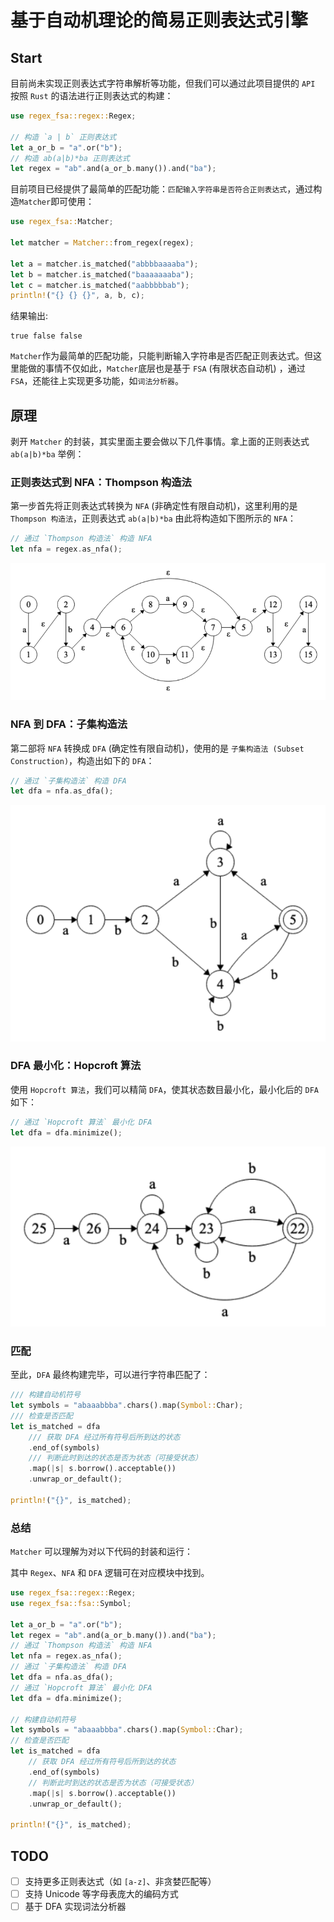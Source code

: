 # 基于自动机理论的简易正则表达式引擎

## Start
目前尚未实现正则表达式字符串解析等功能，但我们可以通过此项目提供的 `API` 按照 `Rust` 的语法进行正则表达式的构建：

```Rust
use regex_fsa::regex::Regex;

// 构造 `a | b` 正则表达式
let a_or_b = "a".or("b");
// 构造 ab(a|b)*ba 正则表达式
let regex = "ab".and(a_or_b.many()).and("ba");
```

目前项目已经提供了最简单的匹配功能：`匹配输入字符串是否符合正则表达式`，通过构造`Matcher`即可使用：

```Rust
use regex_fsa::Matcher;

let matcher = Matcher::from_regex(regex);

let a = matcher.is_matched("abbbbaaaaba");
let b = matcher.is_matched("baaaaaaaba");
let c = matcher.is_matched("aabbbbbab");
println!("{} {} {}", a, b, c);
```

结果输出:

```
true false false
```

`Matcher`作为最简单的匹配功能，只能判断输入字符串是否匹配正则表达式。但这里能做的事情不仅如此，`Matcher`底层也是基于 `FSA` (有限状态自动机) ，通过 `FSA`，还能往上实现更多功能，如`词法分析器`。

## 原理

剥开 `Matcher` 的封装，其实里面主要会做以下几件事情。拿上面的正则表达式 `ab(a|b)*ba` 举例：

### 正则表达式到 NFA：Thompson 构造法
第一步首先将正则表达式转换为 `NFA` (非确定性有限自动机)，这里利用的是 `Thompson 构造法`，正则表达式 `ab(a|b)*ba` 由此将构造如下图所示的 `NFA`：

```Rust
// 通过 `Thompson 构造法` 构造 NFA
let nfa = regex.as_nfa();
```

![NFA](https://github.com/TangentW/regex-fsa/blob/894057457c65f4b8bf31ae035f0fa0a65925ea39/imgs/NFA.png)

### NFA 到 DFA：子集构造法
第二部将 `NFA` 转换成 `DFA` (确定性有限自动机)，使用的是 `子集构造法 (Subset Construction)`，构造出如下的 `DFA`：

```Rust
// 通过 `子集构造法` 构造 DFA
let dfa = nfa.as_dfa();
```

![DFA](https://github.com/TangentW/regex-fsa/blob/894057457c65f4b8bf31ae035f0fa0a65925ea39/imgs/DFA.png)

### DFA 最小化：Hopcroft 算法
使用 `Hopcroft 算法`，我们可以精简 `DFA`，使其状态数目最小化，最小化后的 `DFA`如下：

```Rust
// 通过 `Hopcroft 算法` 最小化 DFA
let dfa = dfa.minimize();
```

![M_DFA](https://github.com/TangentW/regex-fsa/blob/894057457c65f4b8bf31ae035f0fa0a65925ea39/imgs/M_DFA.png)

### 匹配
至此，`DFA` 最终构建完毕，可以进行字符串匹配了：

```Rust
/// 构建自动机符号
let symbols = "abaaabbba".chars().map(Symbol::Char);
/// 检查是否匹配
let is_matched = dfa
    /// 获取 DFA 经过所有符号后所到达的状态
    .end_of(symbols)
    /// 判断此时到达的状态是否为状态（可接受状态）
    .map(|s| s.borrow().acceptable())
    .unwrap_or_default();

println!("{}", is_matched);
```

### 总结

`Matcher` 可以理解为对以下代码的封装和运行：

其中 `Regex`、`NFA` 和 `DFA` 逻辑可在对应模块中找到。

```Rust
use regex_fsa::regex::Regex;
use regex_fsa::fsa::Symbol;

let a_or_b = "a".or("b");
let regex = "ab".and(a_or_b.many()).and("ba");
// 通过 `Thompson 构造法` 构造 NFA
let nfa = regex.as_nfa();
// 通过 `子集构造法` 构造 DFA
let dfa = nfa.as_dfa();
// 通过 `Hopcroft 算法` 最小化 DFA
let dfa = dfa.minimize();

// 构建自动机符号
let symbols = "abaaabbba".chars().map(Symbol::Char);
// 检查是否匹配
let is_matched = dfa
    // 获取 DFA 经过所有符号后所到达的状态
    .end_of(symbols)
    // 判断此时到达的状态是否为状态（可接受状态）
    .map(|s| s.borrow().acceptable())
    .unwrap_or_default();

println!("{}", is_matched);
```

## TODO

- [ ] 支持更多正则表达式（如 `[a-z]`、非贪婪匹配等）
- [ ] 支持 Unicode 等字母表庞大的编码方式
- [ ] 基于 DFA 实现词法分析器

